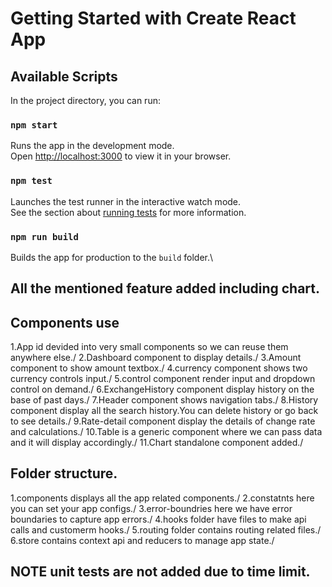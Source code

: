 # Getting Started with Create React App

## Available Scripts

In the project directory, you can run:

### `npm start`

Runs the app in the development mode.\
Open [http://localhost:3000](http://localhost:3000) to view it in your browser.

### `npm test`

Launches the test runner in the interactive watch mode.\
See the section about [running tests](https://facebook.github.io/create-react-app/docs/running-tests) for more information.

### `npm run build`

Builds the app for production to the `build` folder.\


## All the mentioned feature added including chart.

## Components use
1.App id devided into very small components so we can reuse them anywhere else./
2.Dashboard component to display details./
3.Amount component to show amount textbox./
4.currency component shows two currency controls input./
5.control component render input and dropdown control on demand./
6.ExchangeHistory component display history on the base of past days./
7.Header component shows navigation tabs./
8.History component display all the search history.You can delete history or go back to see details./
9.Rate-detail component display the details of change rate and calculations./
10.Table is a generic component where we can pass data and it will display accordingly./
11.Chart standalone component added./

## Folder structure.
1.components displays all the app related components./
2.constatnts here you can set your app configs./
3.error-boundries here we have error boundaries to capture app errors./
4.hooks folder have files to make api calls and customerm hooks./
5.routing folder contains routing related files./
6.store contains context api and reducers to manage app state./

## NOTE unit tests are not added due to time limit.





